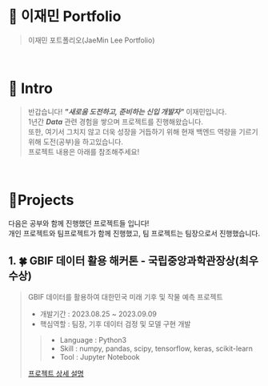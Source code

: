# 📜 이재민 Portfolio

> 이재민 포트폴리오(JaeMin Lee Portfolio)

<br />

# 👋 Intro

> 반갑습니다! ***"새로움 도전하고, 준비하는 신입 개발자"*** 이재민입니다.
> <br />
> 1년간 ***Data*** 관련 경험을 쌓으며 프로젝트를 진행해왔습니다.
> <br />
> 또한, 여기서 그치지 않고 더욱 성장을 거듭하기 위해 현재 백엔드 역량을 기르기 위해 도전(공부)을 하고있습니다.
> <br />
> 프로젝트 내용은 아래를 참조해주세요!

<br />

# 📝Projects
다음은 공부와 함께 진행했던 프로젝트들 입니다!
<br />
개인 프로젝트와 팀프로젝트가 함께 진행했고, 팀 프로젝트는 팀장으로서 진행했습니다.


## 1. 🍀 GBIF 데이터 활용 해커톤 - 국립중앙과학관장상(최우수상)
> GBIF 데이터를 활용하여 대한민국 미래 기후 및 작물 예측 프로젝트
> - 개발기간 : 2023.08.25 ~ 2023.09.09
> - 핵심역할 : 팀장, 기후 데이터 검정 및 모델 구현 개발
>> - Language : Python3
>> - Skill : numpy, pandas, scipy, tensorflow, keras, scikit-learn
>> - Tool : Jupyter Notebook
>
> [프로젝트 상세 설명](https://github.com/jmlee99/GBIF/blob/main/README.md)
<br />
